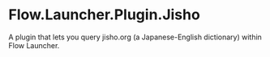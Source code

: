 # Flow.Launcher.Plugin.Jisho
A plugin that lets you query jisho.org (a Japanese-English dictionary) within Flow Launcher.

